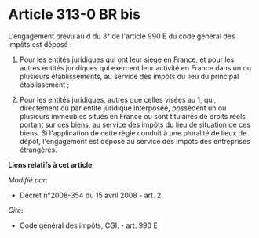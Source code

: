 # Article 313-0 BR bis

L'engagement prévu au d du 3° de l'article 990 E du code général des impôts est déposé : 

1. Pour les entités juridiques qui ont leur siège en France, et pour les autres entités juridiques qui exercent leur activité
en France dans un ou plusieurs établissements, au service des impôts du lieu du principal établissement ; 

2. Pour les entités juridiques, autres que celles visées au 1, qui, directement ou par entité juridique interposée, possèdent
un ou plusieurs immeubles situés en France ou sont titulaires de droits réels portant sur ces biens, au service des impôts du
lieu de situation de ces biens. Si l'application de cette règle conduit à une pluralité de lieux de dépôt, l'engagement est
déposé au service des impôts des entreprises étrangères.

**Liens relatifs à cet article**

_Modifié par_:

  - Décret n°2008-354 du 15 avril 2008 - art. 2

_Cite_:

  - Code général des impôts, CGI. - art. 990 E
